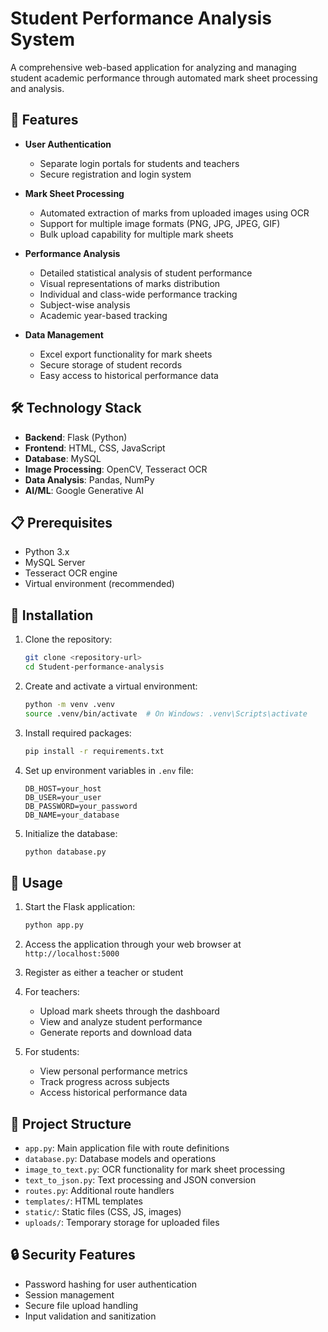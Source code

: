 # Student Performance Analysis System

A comprehensive web-based application for analyzing and managing student academic performance through automated mark sheet processing and analysis.

## 🌟 Features

- **User Authentication**
  - Separate login portals for students and teachers
  - Secure registration and login system

- **Mark Sheet Processing**
  - Automated extraction of marks from uploaded images using OCR
  - Support for multiple image formats (PNG, JPG, JPEG, GIF)
  - Bulk upload capability for multiple mark sheets

- **Performance Analysis**
  - Detailed statistical analysis of student performance
  - Visual representations of marks distribution
  - Individual and class-wide performance tracking
  - Subject-wise analysis
  - Academic year-based tracking

- **Data Management**
  - Excel export functionality for mark sheets
  - Secure storage of student records
  - Easy access to historical performance data

## 🛠️ Technology Stack

- **Backend**: Flask (Python)
- **Frontend**: HTML, CSS, JavaScript
- **Database**: MySQL
- **Image Processing**: OpenCV, Tesseract OCR
- **Data Analysis**: Pandas, NumPy
- **AI/ML**: Google Generative AI

## 📋 Prerequisites

- Python 3.x
- MySQL Server
- Tesseract OCR engine
- Virtual environment (recommended)

## 🚀 Installation

1. Clone the repository:
   ```bash
   git clone <repository-url>
   cd Student-performance-analysis
   ```

2. Create and activate a virtual environment:
   ```bash
   python -m venv .venv
   source .venv/bin/activate  # On Windows: .venv\Scripts\activate
   ```

3. Install required packages:
   ```bash
   pip install -r requirements.txt
   ```

4. Set up environment variables in `.env` file:
   ```
   DB_HOST=your_host
   DB_USER=your_user
   DB_PASSWORD=your_password
   DB_NAME=your_database
   ```

5. Initialize the database:
   ```bash
   python database.py
   ```

## 🎯 Usage

1. Start the Flask application:
   ```bash
   python app.py
   ```

2. Access the application through your web browser at `http://localhost:5000`

3. Register as either a teacher or student

4. For teachers:
   - Upload mark sheets through the dashboard
   - View and analyze student performance
   - Generate reports and download data

5. For students:
   - View personal performance metrics
   - Track progress across subjects
   - Access historical performance data

## 📁 Project Structure

- `app.py`: Main application file with route definitions
- `database.py`: Database models and operations
- `image_to_text.py`: OCR functionality for mark sheet processing
- `text_to_json.py`: Text processing and JSON conversion
- `routes.py`: Additional route handlers
- `templates/`: HTML templates
- `static/`: Static files (CSS, JS, images)
- `uploads/`: Temporary storage for uploaded files

## 🔒 Security Features

- Password hashing for user authentication
- Session management
- Secure file upload handling
- Input validation and sanitization

